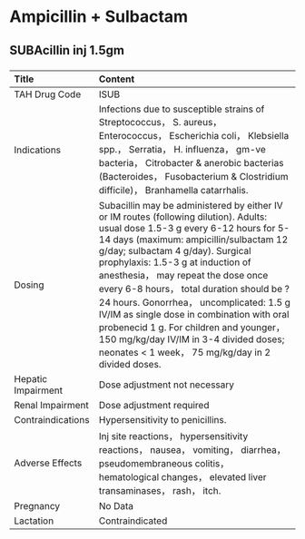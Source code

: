 # Ampicillin + Sulbactam

## SUBAcillin inj 1.5gm

##### 

| Title              | Content                                                                                                                                                                                                                                                                                                                                                                                                                                                                                                                                                                  |
|:-------------------|:-------------------------------------------------------------------------------------------------------------------------------------------------------------------------------------------------------------------------------------------------------------------------------------------------------------------------------------------------------------------------------------------------------------------------------------------------------------------------------------------------------------------------------------------------------------------------|
| TAH Drug Code      | ISUB                                                                                                                                                                                                                                                                                                                                                                                                                                                                                                                                                                     |
| Indications        | Infections due to susceptible strains of Streptococcus， S. aureus， Enterococcus， Escherichia coli， Klebsiella spp.， Serratia， H. influenza， gm-ve bacteria， Citrobacter & anerobic bacterias (Bacteroides， Fusobacterium & Clostridium difficile)， Branhamella catarrhalis.                                                                                                                                                                                                                                                                                    |
| Dosing             | Subacillin may be administered by either IV or IM routes (following dilution). Adults: usual dose 1.5-3 g every 6-12 hours for 5-14 days (maximum: ampicillin/sulbactam 12 g/day; sulbactam 4 g/day). Surgical prophylaxis: 1.5-3 g at induction of anesthesia， may repeat the dose once every 6-8 hours， total duration should be ?24 hours. Gonorrhea， uncomplicated: 1.5 g IV/IM as single dose in combination with oral probenecid 1 g. For children and younger， 150 mg/kg/day IV/IM in 3-4 divided doses; neonates < 1 week， 75 mg/kg/day in 2 divided doses. |
| Hepatic Impairment | Dose adjustment not necessary                                                                                                                                                                                                                                                                                                                                                                                                                                                                                                                                            |
| Renal Impairment   | Dose adjustment required                                                                                                                                                                                                                                                                                                                                                                                                                                                                                                                                                 |
| Contraindications  | Hypersensitivity to penicillins.                                                                                                                                                                                                                                                                                                                                                                                                                                                                                                                                         |
| Adverse Effects    | Inj site reactions， hypersensitivity reactions， nausea， vomiting， diarrhea， pseudomembraneous colitis， hematological changes， elevated liver transaminases， rash， itch.                                                                                                                                                                                                                                                                                                                                                                                         |
| Pregnancy          | No Data                                                                                                                                                                                                                                                                                                                                                                                                                                                                                                                                                                  |
| Lactation          | Contraindicated                                                                                                                                                                                                                                                                                                                                                                                                                                                                                                                                                          |

